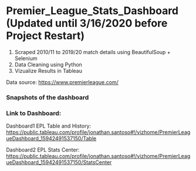 # Premier_League_Stats_Dashboard (Updated until 3/16/2020 before Project Restart)

1. Scraped 2010/11 to 2019/20 match details using BeautifulSoup + Selenium
2. Data Cleaning using Python
3. Vizualize Results in Tableau 

Data source: https://www.premierleague.com/

### Snapshots of the dashboard



### Link to Dashboard:

Dashboard1 EPL Table and History: https://public.tableau.com/profile/jonathan.santoso#!/vizhome/PremierLeagueDashboard_15942491537150/Table <br/>

Dashboard2 EPL Stats Center: https://public.tableau.com/profile/jonathan.santoso#!/vizhome/PremierLeagueDashboard_15942491537150/StatsCenter
